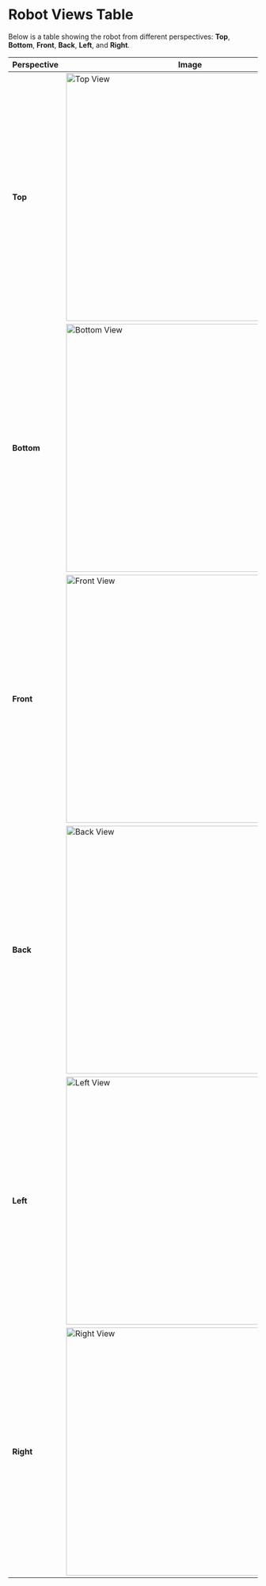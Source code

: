 # Robot Views Table

Below is a table showing the robot from different perspectives: **Top**, **Bottom**, **Front**, **Back**, **Left**, and **Right**.

| **Perspective** | **Image** |
|------------------|-----------|
| **Top**         | <img src="https://github.com/user-attachments/assets/7dd84c35-26ea-4696-9ddd-9582db0917b3" alt="Top View"  height="500"> |
| **Bottom**      | <img src="https://github.com/user-attachments/assets/c19e7906-0902-4bd4-982e-fbc750e36572" alt="Bottom View"  height="500"> |
| **Front**       | <img src="https://github.com/user-attachments/assets/3204f66e-3bff-4e06-ad67-10a9025d0708" alt="Front View"  height="500"> |
| **Back**        | <img src="https://github.com/user-attachments/assets/74367178-4ef1-437a-8aa6-5fa74df424f8" alt="Back View" height="500"> |
| **Left**        | <img src="https://github.com/user-attachments/assets/eec60241-d684-42f8-8959-c9945ed51c15" alt="Left View"  height="500"> |
| **Right**       | <img src="https://github.com/user-attachments/assets/042d0d51-6914-49fa-af41-6f064a4671d3" alt="Right View" height="500"> |



